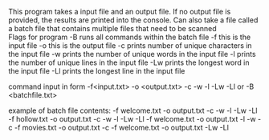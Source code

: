 This program takes a input file and an output file.  If no output file is provided, the results are printed into the console. Can also take a file called a batch file that contains multiple files that need to be scanned  
Flags for program
  -B  runs all commands within the batch file
  -f  this is the input file
  -o  this is the output file
  -c  prints number of unique characters in the input file
  -w  prints the number of unique words in the input file
  -l  prints the number of unique lines in the input file
  -Lw prints the longest word in the input file
  -Ll prints the longest line in the input file

command input in form -f<input.txt> -o <output.txt> -c -w -l -Lw -Ll   or  -B <batchfile.txt>

example of batch file contents: -f welcome.txt -o output.txt -c -w -l -Lw -Ll
                                -f hollow.txt -o output.txt -c -w -l -Lw -Ll
                                -f welcome.txt -o output.txt -l -w -c
                                -f movies.txt -o output.txt -c
                                -f welcome.txt -o output.txt -Lw -Ll
